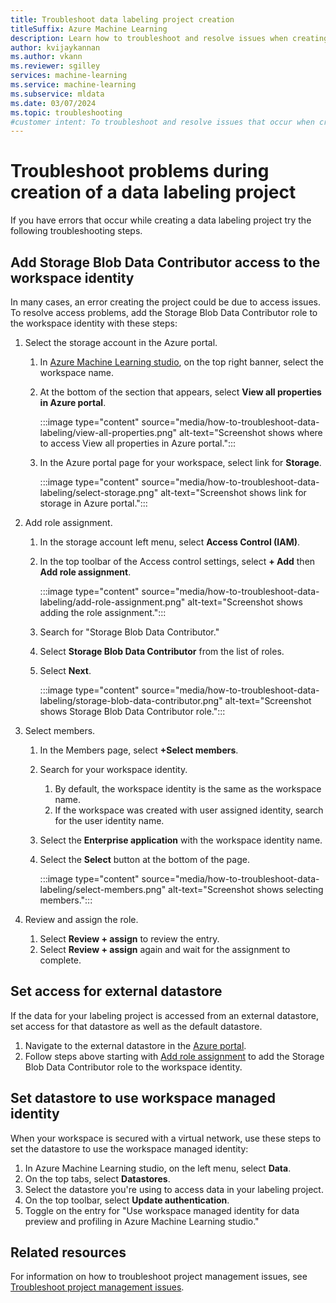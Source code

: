 ```yaml
---
title: Troubleshoot data labeling project creation
titleSuffix: Azure Machine Learning
description: Learn how to troubleshoot and resolve issues when creating your data labeling project.
author: kvijaykannan
ms.author: vkann
ms.reviewer: sgilley
services: machine-learning
ms.service: machine-learning
ms.subservice: mldata
ms.date: 03/07/2024
ms.topic: troubleshooting
#customer intent: To troubleshoot and resolve issues that occur when creating your data labeling project.
---
```


# Troubleshoot problems during creation of a data labeling project 

If you have errors that occur while creating a data labeling project try the following troubleshooting steps.

## Add Storage Blob Data Contributor access to the workspace identity

In many cases, an error creating the project could be due to access issues. To resolve access problems, add the Storage Blob Data Contributor role to the workspace identity with these steps:

1. Select the storage account in the Azure portal.

    1. In [Azure Machine Learning studio](https://ml.azure.com), on the top right banner, select the workspace name.
    1. At the bottom of the section that appears, select **View all properties in Azure portal**.

        :::image type="content" source="media/how-to-troubleshoot-data-labeling/view-all-properties.png" alt-text="Screenshot shows where to access View all properties in Azure portal.":::
    
    1. In the Azure portal page for your workspace, select link for **Storage**.
        
        :::image type="content" source="media/how-to-troubleshoot-data-labeling/select-storage.png" alt-text="Screenshot shows link for storage in Azure portal.":::

1. <a name="add"></a> Add role assignment.
    
    1. In the storage account left menu, select **Access Control (IAM)**.
    1. In the top toolbar of the Access control settings, select **+ Add** then **Add role assignment**.

        :::image type="content" source="media/how-to-troubleshoot-data-labeling/add-role-assignment.png" alt-text="Screenshot shows adding the role assignment.":::

    1. Search for "Storage Blob Data Contributor."
    1. Select **Storage Blob Data Contributor** from the list of roles.
    1. Select **Next**.

        :::image type="content" source="media/how-to-troubleshoot-data-labeling/storage-blob-data-contributor.png" alt-text="Screenshot shows Storage Blob Data Contributor role.":::

1. Select members.

    1. In the Members page, select **+Select members**.
    1. Search for your workspace identity.  
        1. By default, the workspace identity is the same as the workspace name.
        1. If the workspace was created with user assigned identity, search for the user identity name.
    1. Select the **Enterprise application** with the workspace identity name.
    1. Select the **Select** button at the bottom of the page.

        :::image type="content" source="media/how-to-troubleshoot-data-labeling/select-members.png" alt-text="Screenshot shows selecting members.":::

1. Review and assign the role.
    
    1. Select **Review + assign** to review the entry.
    1. Select **Review + assign** again and wait for the assignment to complete.

## Set access for external datastore

If the data for your labeling project is accessed from an external datastore, set access for that datastore as well as the default datastore.  

1. Navigate to the external datastore in the [Azure portal](https://portal.azure.com).
1. Follow steps above starting with [Add role assignment](#add) to add the Storage Blob Data Contributor role to the workspace identity.

## Set datastore to use workspace managed identity

When your workspace is secured with a virtual network, use these steps to set the datastore to use the workspace managed identity:

1. In Azure Machine Learning studio, on the left menu, select **Data**.
1. On the top tabs, select **Datastores**.
1. Select the datastore you're using to access data in your labeling project.
1. On the top toolbar, select **Update authentication**.
1. Toggle on the entry for "Use workspace managed identity for data preview and profiling in Azure Machine Learning studio."

## Related resources

For information on how to troubleshoot project management issues, see [Troubleshoot project management issues](how-to-manage-labeling-projects.md#troubleshoot-issues).

